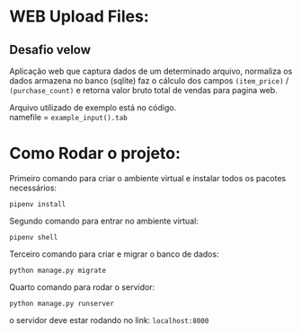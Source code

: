 # WEB Upload Files:

## Desafio velow ##
Aplicação web que captura dados de um determinado arquivo, normaliza os dados armazena no banco (sqlite) faz o cálculo dos campos `(item_price)` / `(purchase_count)` e retorna valor bruto total de vendas para pagina web.


Arquivo utilizado de exemplo está no código.   
namefile = `example_input().tab` 



# Como Rodar o projeto:

Primeiro comando para criar o ambiente virtual e instalar todos os pacotes necessários:

`pipenv install`

Segundo comando para entrar no ambiente virtual:

`pipenv shell`

Terceiro comando para criar e migrar o banco de dados:

`python manage.py migrate`

Quarto comando para rodar o servidor:

`python manage.py runserver`

o servidor deve estar rodando no link: `localhost:8000`
